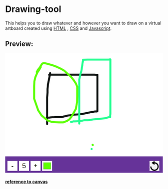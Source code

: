 # Drawing-tool
This helps you to draw whatever and however you want to draw on a virtual artboard created using <a href="https://www.w3schools.com/html/">HTML</a> , <a href="https://www.w3schools.com/css/">CSS</a> and <a href="https://www.w3schools.com/js/DEFAULT.asp">Javascript</a>. 

## Preview:

<img src="Screenshot (106).png"></img><br><br>
<a href="https://developer.mozilla.org/en-US/docs/Web/API/Canvas_API/Tutorial/Drawing_shapes"><b>reference to canvas</b></a>

